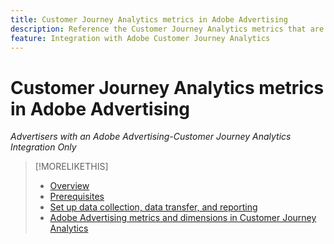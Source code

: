 ```yaml
---
title: Customer Journey Analytics metrics in Adobe Advertising
description: Reference the Customer Journey Analytics metrics that are available in Adobe Advertising.
feature: Integration with Adobe Customer Journey Analytics
---
```

# Customer Journey Analytics metrics in Adobe Advertising

*Advertisers with an Adobe Advertising-Customer Journey Analytics Integration Only*

<!-- Ask Praveen for list -->


>[!MORELIKETHIS]
>
>* [Overview](overview.md)
>* [Prerequisites](prerequisites.md)
>* [Set up data collection, data transfer, and reporting](set-up.md)
>* [Adobe Advertising metrics and dimensions in Customer Journey Analytics](advertising-data-in-cja.md)
